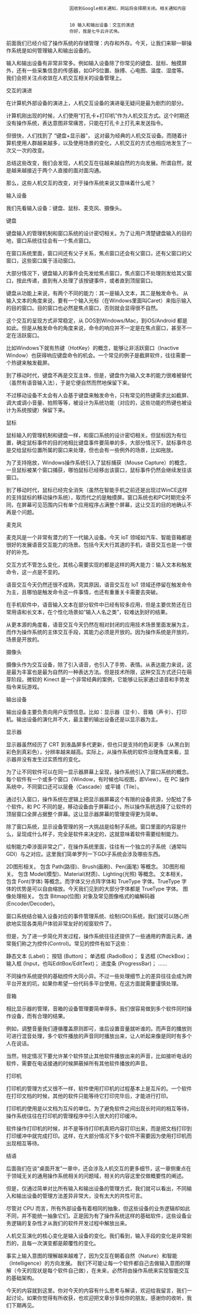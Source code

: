 
                            
                            因收到Google相关通知，网站将会择期关闭。相关通知内容
                            
                            
                            10 输入和输出设备：交互的演进
                            你好，我是七牛云许式伟。

前面我们已经介绍了操作系统的存储管理：内存和外存。今天，让我们来聊一聊操作系统是如何管理输入和输出设备的。

输入和输出设备有非常非常多。例如输入设备除了你常见的键盘、鼠标、触摸屏外，还有一些采集信息的传感器，如GPS位置、脉搏、心电图、温度、湿度等。我们会把关注点收敛在人机交互相关的设备管理上。

交互的演进

在计算机外部设备的演进上，人机交互设备的演进毫无疑问是最为剧烈的部分。

计算机刚出现的时候，人们使用“打孔卡+打印机”作为人机交互方式。这个时期还没有操作系统，表达意图非常痛苦，只能在打孔卡上打孔来发送指令。

但很快，人们找到了 “键盘+显示器”， 这对最为经典的人机交互设备。而随着计算机使用人群越来越多，以及使用场景的变化，人机交互的方式也相应地发生了一次又一次的改变。



总结这些改变，我们会发现，人机交互在往越来越自然的方向发展。所谓自然，就是越来越接近于两个人直接的面对面沟通。

那么，这些人机交互的改变，对于操作系统来说又意味着什么呢？

输入设备

我们先看输入设备：键盘、鼠标、麦克风、摄像头。

键盘

键盘输入的管理机制和窗口系统的设计密切相关。为了让用户清楚键盘输入的目的地，窗口系统往往会有一个焦点窗口。

在窗口系统里面，窗口间还有父子关系，焦点窗口还会有父窗口，还有父窗口的父窗口，这些窗口属于活动窗口。

大部分情况下，键盘输入的事件会先发给焦点窗口，焦点窗口不处理则发给其父窗口，按此传递，直到有人处理了该按键事件，或者直到顶层窗口。

键盘从功能上来说，有两个不同的能力：其一是输入文本，其二是触发命令。 从输入文本的角度来说，要有一个输入光标（在Windows里面叫Caret）来指示输入的目的窗口。目的窗口也必然是焦点窗口，否则就会显得很不自然。

这个交互的呈现方式非常稳定，从 DOS到Windows/Mac，到iOS/Android 都是如此。但是从触发命令的角度来说，命令的响应并不一定是在焦点窗口，甚至不一定在活跃窗口。

比如Windows下就有热键（HotKey）的概念，能够让非活跃窗口（Inactive Window）也获得响应键盘命令的机会。一个常见的例子是截屏软件，往往需要一个热键来触发截屏。

到了移动时代，键盘不再是交互主体，但是，键盘作为输入文本的能力很难被替代（虽然有语音输入法），于是它便自然而然地保留下来。

不过移动设备不太会有人会基于键盘来触发命令，只有常见的热键需求比如截屏、调大或调小音量、拍照等等，被设计为系统功能（对应的，这些功能的热键也被设计为系统按键）保留下来。

鼠标

鼠标输入的管理机制和键盘一样，和窗口系统的设计密切相关。但鼠标因为有位置，确定鼠标事件的目的地相比键盘事件要简单的多，大部分情况下，鼠标事件总是交给鼠标位置所属的窗口来处理，但也会有一些例外的场景，比如拖放。

为了支持拖放，Windows操作系统引入了鼠标捕获（Mouse Capture）的概念，一旦鼠标被某个窗口捕获，哪怕鼠标已经移出该窗口，鼠标事件仍然会继续发往该窗口。

到了移动时代，鼠标已经完全消失（虽然在智能手机之前还是出现过WinCE这样的支持鼠标的移动操作系统），取而代之的是触摸屏。窗口系统也和PC时期完全不同，在屏幕可见范围内只有单个应用程序占满整个屏幕，这让交互的目的地确认不再是个问题。

麦克风

麦克风是一个非常有潜力的下一代输入设备。今天 IoT 领域如汽车、智能音箱都是很好的发展语音交互能力的场景。包括今天大行其道的手机，语音交互也是一个很好的补充。

交互方式不管怎么变化，其核心需要实现的都是这样的两大能力：输入文本和触发命令，这一点是不变的。

语音交互今天仍然还很不成熟，究其原因，语音交互在 IoT 领域还停留在触发命令为主，且哪怕是触发命令这一件事情，也还有重重关卡需要去突破。

在手机软件中，语音输入文本在部分软件中已经有较多应用，但是主要优势还在日常用语和长文本，在个性化场景如“输入人名之类”，较难达到好的结果。

从更本源的角度看，语音交互今天仍然在相对封闭的应用技术场景里面发展为主，而作为操作系统的主体交互手段，其能力必须是开放的。因为操作系统是开放的，场景是开放的。

摄像头

摄像头作为交互设备，除了引入语音，也引入了手势、表情。从表达能力来说，这是最为丰富也是最为自然的一种表达方法。但是技术所限，这种交互方式还只在萌芽阶段。微软的 Kinect 是一个非常经典的案例，它能够让玩家通过语音和手势发指令来玩游戏。

输出设备

输出设备主要负责向用户反馈信息。比如：显示器（显卡）、音箱（声卡）、打印机。输出设备的演化并不大，最主要的输出设备还是以显示器为主。

显示器

显示器虽然经历了 CRT 到液晶屏多代更新，但也只是支持的色彩更多（从黑白到彩色到真彩色），分辨率越来越高。实际上，从操作系统的软件治理角度来看，显示器并没有发生过实质性的变化。

为了让不同软件可以在同一显示器屏幕上呈现，操作系统引入了窗口系统的概念。每个软件有一个或多个窗口（Window，有时候也叫视图，即View）。在 PC 操作系统中，不同窗口还可以层叠（Cascade）或平铺（Tile）。

通过引入窗口，操作系统在逻辑上把显示器屏幕这个有限的设备资源，分配给了多个软件。和 PC 不同的是，移动设备由于屏幕过小，所以操作系统选择了让软件的顶层窗口全屏占据整个屏幕。这让显示器屏幕的管理变得更为简单。

除了窗口系统，显示设备管理的另一大挑战是绘制子系统。窗口里面的内容是什么，呈现成什么样子，完全是软件来决定的，这就意味着软件需要绘制能力。

绘制能力牵涉面非常之广，在操作系统里面，往往有一个独立的子系统（通常叫GDI）与之对应。这里我们简单罗列一下GDI子系统会涉及哪些东西。


2D图形相关。 包含 Path(路径)、Brush(画刷)、Pen(画笔) 等概念。
3D图形相关。 包含 Model(模型)、Material(材质)、Lighting(光照) 等概念。
文本相关。 包含 Font(字体) 等概念。而字体又分点阵字体和 TrueType 字体。TrueType 字体的优势是可以自由缩放。今天我们见到的大部分字体都是 TrueType 字体。
图像处理相关。 包含 Bitmap(位图) 对象及常见图像格式的编解码器(Encoder/Decoder)。


窗口系统结合输入设备对应的事件管理系统、绘制(GDI)系统，我们就可以随心所欲地实现各类用户体验非常友好的视窗软件了。

但是，为了进一步简化开发过程，操作系统往往还提供了一些通用的界面元素，通常我们称之为控件(Control)。常见的控件有如下这些：


静态文本 (Label)；
按钮 (Button)；
单选框 (RadioBox)；
复选框 (CheckBox)；
输入框 (Input，也叫EditBox/EditText)；
进度条 (ProgressBar)；
……


不同操作系统提供的基础控件大同小异。不过一些处理细节上的差异往往会成为跨平台开发的坑，如果你希望一份代码多平台使用，在这方面就需要谨慎处理。

音箱

相比显示器的管理，音箱的设备管理要简单得多。我们很容易做到多个软件同时操作设备，而有合理的结果。

例如，调整音量我们遵循覆盖原则即可，谁后设置音量就听谁的。而声音的播放则可进行混音处理，多个软件播放的声音同时播放出来，让人听起来像是同时有多个人在说话。

当然，特定情况下要允许某个软件禁止其他软件播放出来的声音，比如接听电话的软件，需要在电话接通的时候屏蔽掉所有其他软件播放的声音。

打印机

打印机的管理方式又很不一样，软件使用打印机的过程基本上是互斥的。一个软件在打印文档的时候，其他的软件只能等待它打印完毕后，才能进行打印。

打印机的使用是以文档为互斥的单位。为了避免软件之间出现长时间的相互等待，操作系统往往在打印机的管理程序中引入很大的打印缓冲。

软件操作打印机的时候，并不是等待打印机真把内容打印出来，而是把文档打印到打印缓冲中就完成打印。这样，在大部分情况下多个软件不需要因为使用打印机而出现相互等待。

结语

后面我们在谈“桌面开发”一章中，还会涉及人机交互的更多细节，这一章侧重点在于领域无关的通用操作系统相关的问题域，相关的内容这里仅做概要性的阐述。

但是，仅通过简单对比所有输入和输出设备的管理方式，我们就可以看出，不同输入和输出设备的管理方法差异非常大，没有太大的共性可言。

尽管对 CPU 而言，所有外部设备有着相同的抽象，但这些设备的业务逻辑却如此不同，并不能统一抽象它们。正是因为有了操作系统这样的基础软件，这些设备业务逻辑的复杂性才从我们的软件开发过程中解放出来。

人机交互演化的核心变化是输入设备的变化。我们看到，输入手段的变化是非常剧烈的，且每一次演变都是颠覆性的变化。

事实上输入意图的理解越来越难了，因为交互在朝着自然（Nature）和智能（Intelligence）的方向发展。 我们不可能让每一个软件都自己去做输入意图的理解（今天的现状是每个软件自己做），在未来，必然将由操作系统来实现智能交互的基础架构。

今天的内容就到这里。你对今天的内容有什么思考与解读，欢迎给我留言，我们一起讨论。如果你觉得有所收获，也欢迎把文章分享给你的朋友。感谢你的收听，我们下期再见。

                        
                        
                            